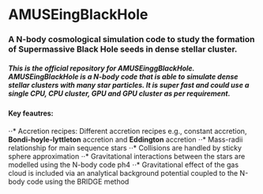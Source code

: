 # AMUSEingBlackHole

### A N-body cosmological simulation code to study the formation of Supermassive Black Hole seeds in dense stellar cluster.

##### This is the official repository for AMUSEinggBlackHole. AMUSEingBlackHole is a N-body code that is able to simulate dense stellar clusters with many star particles. It is super fast and could use a single CPU, CPU cluster, GPU and GPU cluster as per requirement.

#### Key feautres:
⋅⋅* Accretion recipes: Different accretion recipes e.g., constant accretion, **Bondi-hoyle-lyttleton** accretion and **Eddington** accretion
⋅⋅* Mass-radii relationship for main sequence stars 
⋅⋅* Collisions are handled by sticky sphere approximation 
⋅⋅* Gravitational interactions between the stars are modelled using the N-body code ph4
⋅⋅* Gravitational effect of the gas cloud is included via an analytical background potential coupled to the N-body code using the BRIDGE method
